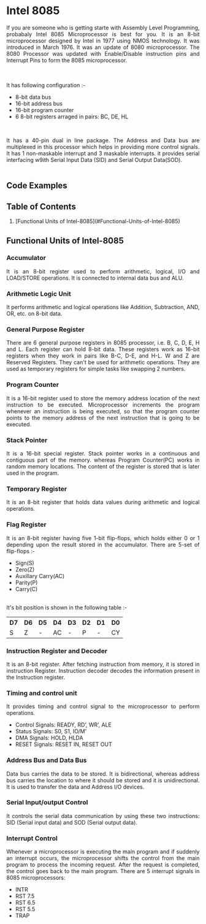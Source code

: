 # Intel 8085

<p align="justify">If you are someone who is getting starte with Assembly Level Programming, probabaly Intel 8085 Microprocessor is best for you. It is an 8-bit microprocessor designed by Intel in 1977 using NMOS technology. It was introduced in March 1976. It was an update of 8080 microprocessor. The 8080 Processor was updated with Enable/Disable instruction pins and Interrupt Pins to form the 8085 microprocessor.</p><br><br>
It has following configuration :-
<ul>
    <li>8-bit data bus</li>
    <li>16-bit address bus</li>
    <li>16-bit program counter</li>
    <li>6 8-bit registers arraged in pairs: BC, DE, HL</li>
</ul>

<br>
<p align="justify">It has a 40-pin dual in line package. The Address and Data bus are multiplexed in this processor which helps in providing more control signals. It has 1 non-maskable interrupt and 3 maskable interrupts. it provides serial interfacing w9ith Serial Input Data (SID) and Serial Output Data(SOD).<br><br></p>

## Code Examples

## Table of Contents
<ol>
    <li>[Functional Units of Intel-8085](#Functional-Units-of-Intel-8085)</li>
</ol>

## Functional Units of Intel-8085


### Accumulator
<p align="justify">It is an 8-bit register used to perform arithmetic, logical, I/O and LOAD/STORE operations. It is connected to internal data bus and ALU.</p>

### Arithmetic Logic Unit
<p align="justify">It performs arithmetic and logical operations like Addition, Subtraction, AND, OR, etc. on 8-bit data.</p>

### General Purpose Register
<p align="justify">There are 6 general purpose registers in 8085 processor, i.e. B, C, D, E, H and L. Each register can hold 8-bit data. These registers work as 16-bit registers when they work in pairs like B-C, D-E, and H-L. W and Z are Reserved Registers. They can't be used for arithmetic operations. They are used as temporary registers for simple tasks like swapping 2 numbers.</p>

### Program Counter
<p align="justify">It is a 16-bit register used to store the memory address location of the next instruction to be executed. Microprocessor increments the program whenever an instruction is being executed, so that the program counter points to the memory address of the next instruction that is going to be executed.</p>

### Stack Pointer
<p align="justify">It is a 16-bit special register. Stack pointer works in a continuous and contiguous part of the memory. whereas Program Counter(PC) works in random memory locations. The content of the register is stored that is later used in the program.</p>

### Temporary Register
<p align="justify">It is an 8-bit register that holds data values during arithmetic and logical operations.</p>

### Flag Register
<p align="justify">It is an 8-bit register having five 1-bit flip-flops, which holds either 0 or 1 depending upon the result stored in the accumulator. There are 5-set of flip-flops :-<br>
<ul>
    <li>Sign(S)</li>
    <li>Zero(Z)</li>
    <li>Auxillary Carry(AC)</li>
    <li>Parity(P)</li>
    <li>Carry(C)</li>
</ul>
<br> It's bit position is shown in the following table :-
<table>
    <tr>
        <th>D7</th>
        <th>D6</th>
        <th>D5</th>
        <th>D4</th>
        <th>D3</th>
        <th>D2</th>
        <th>D1</th>
        <th>D0</th>
    </tr>
    <tr>
        <td>S</td>
        <td>Z</td>
        <td>-</td>
        <td>AC</td>
        <td>-</td>
        <td>P</td>
        <td>-</td>
        <td>CY</td>
    </tr>
</table>
</p>

### Instruction Register and Decoder
<p align="justify">It is an 8-bit register. After fetching instruction from memory, it is stored in instruction Register. Instruction decoder decodes the information present in the Instruction register.</p>

### Timing and control unit
<p align="justify">It provides timing and control signal to the microprocessor to perform operations.
    <ul>
        <li>Control Signals: READY, RD’, WR’, ALE</li>
        <li>Status Signals: S0, S1, IO/M’</li>
        <li>DMA Signals: HOLD, HLDA</li>
        <li>RESET Signals: RESET IN, RESET OUT</li>
    </ul>
</p>

### Address Bus and Data Bus
<p align="justify">Data bus carries the data to be stored. It is bidirectional, whereas address bus carries the location to where it should be stored and it is unidirectional. It is used to transfer the data and Address I/O devices.</p>

### Serial Input/output Control
<p align="justify">It controls the serial data communication by using these two instructions: SID (Serial input data) and SOD (Serial output data).</p>

### Interrupt Control
<p align="justify">Whenever a microprocessor is executing the main program and if suddenly an interrupt occurs, the microprocessor shifts the control from the main program to process the incoming request. After the request is completed, the control goes back to the main program. There are 5 interrupt signals in 8085 microprocessors: 
<ul>
    <li>INTR</li>
    <li>RST 7.5</li>
    <li>RST 6.5</li>
    <li>RST 5.5</li>
    <li>TRAP</li>
</ul>
</p>
